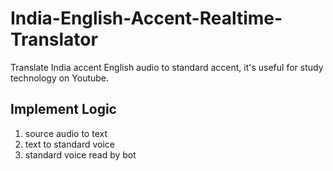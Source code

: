 # India-English-Accent-Realtime-Translator
Translate India accent English audio to standard accent, it's useful for study technology on Youtube.

## Implement Logic
1. source audio to text
2. text to standard voice
3. standard voice read by bot
